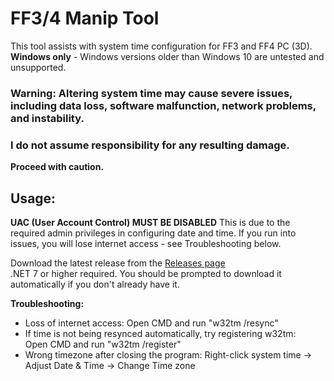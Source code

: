 # FF3/4 Manip Tool
This tool assists with system time configuration for FF3 and FF4 PC (3D).\
**Windows only** - Windows versions older than Windows 10 are untested and unsupported.

### Warning: Altering system time may cause severe issues, including data loss, software malfunction, network problems, and instability.
### I do not assume responsibility for any resulting damage.
**Proceed with caution.**

## Usage:
**UAC (User Account Control) MUST BE DISABLED**
This is due to the required admin privileges in configuring date and time.
If you run into issues, you will lose internet access - see Troubleshooting below.

Download the latest release from the [Releases page](https://github.com/Ricky-James/FF34Manip/releases)\
.NET 7 or higher required. You should be prompted to download it automatically if you don't already have it.

**Troubleshooting:**
* Loss of internet access:
 Open CMD and run "w32tm /resync"
* If time is not being resynced automatically, try registering w32tm:\
 Open CMD and run "w32tm /register"
* Wrong timezone after closing the program:
 Right-click system time -> Adjust Date & Time -> Change Time zone
